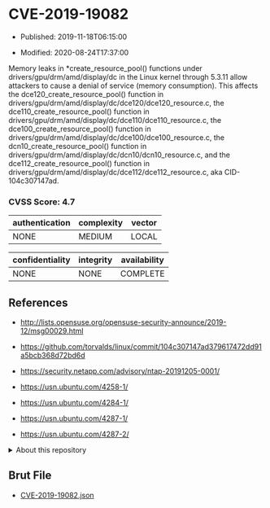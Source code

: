 # CVE-2019-19082

- Published: 2019-11-18T06:15:00

- Modified: 2020-08-24T17:37:00

Memory leaks in *create_resource_pool() functions under drivers/gpu/drm/amd/display/dc in the Linux kernel through 5.3.11 allow attackers to cause a denial of service (memory consumption). This affects the dce120_create_resource_pool() function in drivers/gpu/drm/amd/display/dc/dce120/dce120_resource.c, the dce110_create_resource_pool() function in drivers/gpu/drm/amd/display/dc/dce110/dce110_resource.c, the dce100_create_resource_pool() function in drivers/gpu/drm/amd/display/dc/dce100/dce100_resource.c, the dcn10_create_resource_pool() function in drivers/gpu/drm/amd/display/dc/dcn10/dcn10_resource.c, and the dce112_create_resource_pool() function in drivers/gpu/drm/amd/display/dc/dce112/dce112_resource.c, aka CID-104c307147ad.

### CVSS Score: **4.7**

| authentication | complexity | vector |
| --- | --- | --- |
| NONE | MEDIUM | LOCAL |

| confidentiality | integrity | availability |
| --- | --- | --- |
| NONE | NONE | COMPLETE |

## References

* http://lists.opensuse.org/opensuse-security-announce/2019-12/msg00029.html

* https://github.com/torvalds/linux/commit/104c307147ad379617472dd91a5bcb368d72bd6d

* https://security.netapp.com/advisory/ntap-20191205-0001/

* https://usn.ubuntu.com/4258-1/

* https://usn.ubuntu.com/4284-1/

* https://usn.ubuntu.com/4287-1/

* https://usn.ubuntu.com/4287-2/

<details>
<summary>About this repository</summary> 

  This repository is part of the project [Live Hack CVE](https://github.com/Live-Hack-CVE). Main website can be found [www.live-hack.org](https://www.live-hack.org) 
  
  Made by [Sn0wAlice](https://github.com/Sn0wAlice) for the people that care about security and need to have a feed of the latest CVEs. Hope you enjoy it, don't forget to star the repo and follow me on [Twitter](https://twitter.com/Sn0wAlice) and [Github](https://github.com/Sn0wAlice). And that is my [personnal website](https://www.alice-snow.me/)

  - [Home Page](https://github.com/Live-Hack-CVE)
  - [Framework](https://github.com/Live-Hack-CVE/cve-framework)
  - [CVE database](https://github.com/Live-Hack-CVE/full_database)
  - [Changelog](https://github.com/Live-Hack-CVE/Changelog)
</details>

## Brut File

* [CVE-2019-19082.json](https://raw.githubusercontent.com/Live-Hack-CVE/full_database/main/cves/2019/CVE-2019-19082.json)

